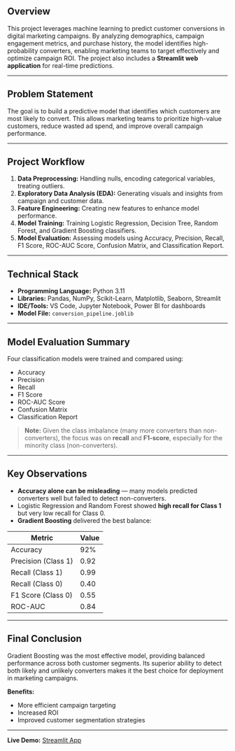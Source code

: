 ## Overview

This project leverages machine learning to predict customer conversions in digital marketing campaigns. By analyzing demographics, campaign engagement metrics, and purchase history, the model identifies high-probability converters, enabling marketing teams to target effectively and optimize campaign ROI. The project also includes a **Streamlit web application** for real-time predictions.

---

## Problem Statement

The goal is to build a predictive model that identifies which customers are most likely to convert. This allows marketing teams to prioritize high-value customers, reduce wasted ad spend, and improve overall campaign performance.

---

## Project Workflow

1. **Data Preprocessing:** Handling nulls, encoding categorical variables, treating outliers.  
2. **Exploratory Data Analysis (EDA):** Generating visuals and insights from campaign and customer data.  
3. **Feature Engineering:** Creating new features to enhance model performance.  
4. **Model Training:** Training Logistic Regression, Decision Tree, Random Forest, and Gradient Boosting classifiers.  
5. **Model Evaluation:** Assessing models using Accuracy, Precision, Recall, F1 Score, ROC-AUC Score, Confusion Matrix, and Classification Report.

---

## Technical Stack

- **Programming Language:** Python 3.11  
- **Libraries:** Pandas, NumPy, Scikit-Learn, Matplotlib, Seaborn, Streamlit  
- **IDE/Tools:** VS Code, Jupyter Notebook, Power BI for dashboards  
- **Model File:** `conversion_pipeline.joblib`  

---

## Model Evaluation Summary

Four classification models were trained and compared using:  

- Accuracy  
- Precision  
- Recall  
- F1 Score  
- ROC-AUC Score  
- Confusion Matrix  
- Classification Report  

> **Note:** Given the class imbalance (many more converters than non-converters), the focus was on **recall** and **F1-score**, especially for the minority class (non-converters).

---

## Key Observations

- **Accuracy alone can be misleading** — many models predicted converters well but failed to detect non-converters.  
- Logistic Regression and Random Forest showed **high recall for Class 1** but very low recall for Class 0.  
- **Gradient Boosting** delivered the best balance:  

| Metric | Value |
|--------|-------|
| Accuracy | 92% |
| Precision (Class 1) | 0.92 |
| Recall (Class 1) | 0.99 |
| Recall (Class 0) | 0.40 |
| F1 Score (Class 0) | 0.55 |
| ROC-AUC | 0.84 |

---

## Final Conclusion

Gradient Boosting was the most effective model, providing balanced performance across both customer segments. Its superior ability to detect both likely and unlikely converters makes it the best choice for deployment in marketing campaigns.  

**Benefits:**  
- More efficient campaign targeting  
- Increased ROI  
- Improved customer segmentation strategies  

---

**Live Demo:** [Streamlit App](https://digital-marketing-campaign-conversion-prediction-e8vymcou3wpqm.streamlit.app/)
